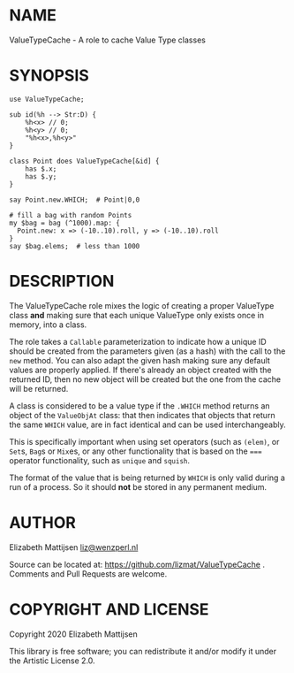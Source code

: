 NAME
====

ValueTypeCache - A role to cache Value Type classes

SYNOPSIS
========

    use ValueTypeCache;

    sub id(%h --> Str:D) {
        %h<x> // 0;
        %h<y> // 0;
        "%h<x>,%h<y>"
    }

    class Point does ValueTypeCache[&id] {
        has $.x;
        has $.y;
    }

    say Point.new.WHICH;  # Point|0,0

    # fill a bag with random Points
    my $bag = bag (^1000).map: {
      Point.new: x => (-10..10).roll, y => (-10..10).roll
    }
    say $bag.elems;  # less than 1000

DESCRIPTION
===========

The ValueTypeCache role mixes the logic of creating a proper ValueType class **and** making sure that each unique ValueType only exists once in memory, into a class.

The role takes a `Callable` parameterization to indicate how a unique ID should be created from the parameters given (as a hash) with the call to the `new` method. You can also adapt the given hash making sure any default values are properly applied. If there's already an object created with the returned ID, then no new object will be created but the one from the cache will be returned.

A class is considered to be a value type if the `.WHICH` method returns an object of the `ValueObjAt` class: that then indicates that objects that return the same `WHICH` value, are in fact identical and can be used interchangeably.

This is specifically important when using set operators (such as `(elem)`, or `Set`s, `Bag`s or `Mix`es, or any other functionality that is based on the `===` operator functionality, such as `unique` and `squish`.

The format of the value that is being returned by `WHICH` is only valid during a run of a process. So it should **not** be stored in any permanent medium.

AUTHOR
======

Elizabeth Mattijsen <liz@wenzperl.nl>

Source can be located at: https://github.com/lizmat/ValueTypeCache . Comments and Pull Requests are welcome.

COPYRIGHT AND LICENSE
=====================

Copyright 2020 Elizabeth Mattijsen

This library is free software; you can redistribute it and/or modify it under the Artistic License 2.0.

